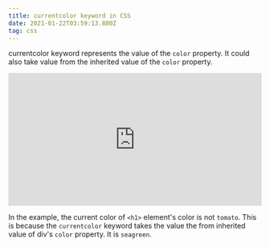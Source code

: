 ```yaml
---
title: currentcolor keyword in CSS
date: 2021-01-22T03:59:13.880Z
tag: css
---
```

currentcolor keyword represents the value of the `color` property. It could also take value from the inherited value of the `color` property.

<iframe height="265" style="width: 100%;" scrolling="no" title="currentcolor keyword" src="https://codepen.io/phongduong/embed/preview/MWjLdgw?height=265&theme-id=dark&default-tab=css,result" frameborder="no" loading="lazy" allowtransparency="true" allowfullscreen="true">
  See the Pen <a href='https://codepen.io/phongduong/pen/MWjLdgw'>currentcolor keyword</a> by Phong Duong
  (<a href='https://codepen.io/phongduong'>@phongduong</a>) on <a href='https://codepen.io'>CodePen</a>.
</iframe>

In the example, the current color of `<h1>` element's color is not `tomato`. This is because the `currentcolor` keyword takes the value the from inherited value of div's `color` property. It is `seagreen`.